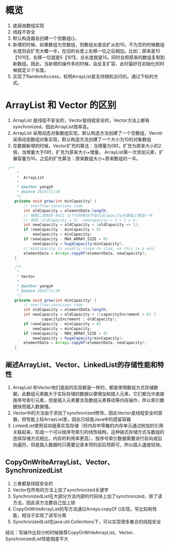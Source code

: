 # 概览

1. 底层由数组实现
2. 线程不安全
3. 默认构造器会创建一个空数组{}。
4. 新增的时候，如果数组为空数组，则数组长度会扩从到10。不为空的时候数组长度则会扩充大概一半，在旧的长度上右移一位之后相加。比如：原来是10【1010】，右移一位就是5【101】，总长度就是15。同时会把原来的数组复制到新数组。因此，当新增的操作多的时候，会反复扩容，此时最好在初始化的时候就定义个长度。
5. 实现了RandomAccess，标明ArrayList是支持随机访问的。通过下标的方式。

# ArrayList 和 Vector 的区别

1. ArrayList 是线程不安全的，Vector是线程安全的，Vector方法上都有synchronized，因此ArrayList效率高。
2. ArrayList 采用动态对象数组实现，默认构造方法创建了一个空数组，Vecotr 采用动态数组对象实现，默认构造方法创建了一个大小为10的对象数组
3. 在数据新增的时候，Vector扩充的算法：当增量为0时，扩充为原来大小的2倍，当增量大于0时，扩充为原来大小+增量， ArrayList第一次添加元素，扩展容量为10，之后的扩充算法：原来数组大小+原来数组的一半。

```java
 /**
     *
     *  ArrayList
     * 
     * @author yangyh
     * @since 2019/11/20
     */
    private void grow(int minCapacity) {
        // overflow-conscious code
        int oldCapacity = elementData.length;
        // 根据二进制的 8421 以下代码相当于在oldCapacity的基础上增加一半
        // 例如：oldCapacity = 3;  newCapacity = 3 + 1 = 4；
        int newCapacity = oldCapacity + (oldCapacity >> 1);
        if (newCapacity - minCapacity < 0)
            newCapacity = minCapacity;
        if (newCapacity - MAX_ARRAY_SIZE > 0)
            newCapacity = hugeCapacity(minCapacity);
        // minCapacity is usually close to size, so this is a win:
        elementData = Arrays.copyOf(elementData, newCapacity);
    }
```

```java
    /**
     *
     * Vector
     *
     * @author yangyh
     * @since 2019/11/20
     */
    private void grow(int minCapacity) {
        // overflow-conscious code
        int oldCapacity = elementData.length;
        int newCapacity = oldCapacity + ((capacityIncrement > 0) ?
                capacityIncrement : oldCapacity);
        if (newCapacity - minCapacity < 0)
            newCapacity = minCapacity;
        if (newCapacity - MAX_ARRAY_SIZE > 0)
            newCapacity = hugeCapacity(minCapacity);
        elementData = Arrays.copyOf(elementData, newCapacity);
    }
```



## 阐述ArrayList、Vector、LinkedList的存储性能和特性

1. ArrayList 和Vector他们底层的实现都是一样的，都是使用数组方式存储数据，此数组元素数大于实际存储的数据以便增加和插入元素，它们都允许直接按序号索引元素，但是插入元素要涉及数组元素移动等内存操作，所以索引数据快而插入数据慢。
2. Vector中的方法由于添加了synchronized修饰，因此Vector是线程安全的容器，但性能上较ArrayList差，因此已经是Java中的遗留容器
3.  LinkedList使用双向链表实现存储（将内存中零散的内存单元通过附加的引用关联起来，形成一个可以按序号索引的线性结构，这种链式存储方式与数组的连续存储方式相比，内存的利用率更高），按序号索引数据需要进行前向或后向遍历，但是插入数据时只需要记录本项的前后项即可，所以插入速度较快。            



## CopyOnWriteArrayList、Vector、SynchronizedList

1. 三者都是线程安全的
2. Vector在所有的方法上加了synchronized关键字
3. SynchronizedList在大部分方法内部的代码块上加了synchronized，除了读方法，因此读方法要自己加上锁
4. CopyOnWriteArrayList的写方法通过Arrays.copyOf ()实现，写比较耗性能，相当于实现了读写分离
5. SynchronizedList在java.util.Collections下，可以实现很多集合的线程安全

结论：写操作比较少的时候推荐CopyOnWriteArrayList。Vector、SynchronizedList性能相差不大